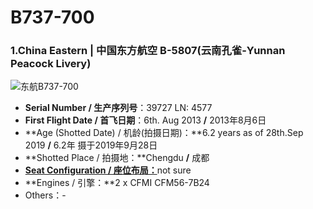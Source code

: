 # B737-700

### 1.China Eastern | 中国东方航空 B-5807(云南孔雀-Yunnan Peacock Livery)

![东航B737-700](http://pyjvbivyg.bkt.clouddn.com/B737-700_MU_B-5807%28%E5%AD%94%E9%9B%80%E6%B6%82%E8%A3%85%29.jpg)

- **Serial Number / 生产序列号**：39727  LN: 4577
- **First Flight Date / 首飞日期**：6th. Aug 2013  **/**  2013年8月6日
- **Age (Shotted Date) / 机龄(拍摄日期)：**6.2 years as of 28th.Sep 2019  **/**  6.2年  摄于2019年9月28日
- **Shotted Place / 拍摄地：**Chengdu  **/**  成都
- [**Seat Configuration / 座位布局：**](http://www.ceair.com/guide2/dhjd/jxzs.html)not sure
- **Engines / 引擎：**2 x CFMI CFM56-7B24
- Others：-